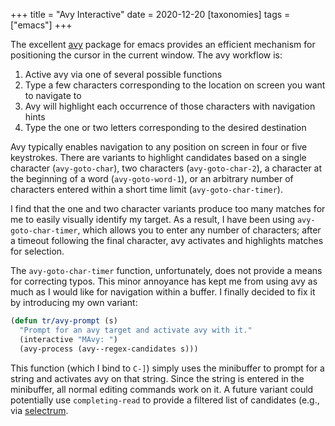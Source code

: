 +++
title = "Avy Interactive"
date = 2020-12-20
[taxonomies]
tags = ["emacs"]
+++

The excellent [avy](https://github.com/abo-abo/avy) package for emacs provides an efficient mechanism for positioning the cursor in the current window.  The avy workflow is:

1. Active avy via one of several possible functions
2. Type a few characters corresponding to the location on screen you want to navigate to
3. Avy will highlight each occurrence of those characters with navigation hints
4. Type the one or two letters corresponding to the desired destination

Avy typically enables navigation to any position on screen in four or five keystrokes.  There are variants to highlight candidates based on a single character (`avy-goto-char`), two characters (`avy-goto-char-2`), a character at the beginning of a word (`avy-goto-word-1`), or an arbitrary number of characters entered within a short time limit (`avy-goto-char-timer`).

I find that the one and two character variants produce too many matches for me to easily visually identify my target. As a result, I have been using `avy-goto-char-timer`, which allows you to enter any number of characters; after a timeout following the final character, avy activates and highlights matches for selection.

The `avy-goto-char-timer` function, unfortunately, does not provide a means for correcting typos.  This minor annoyance has kept me from using avy as much as I would like for navigation within a buffer.  I finally decided to fix it by introducing my own variant:

```lisp
(defun tr/avy-prompt (s)
  "Prompt for an avy target and activate avy with it."
  (interactive "MAvy: ")
  (avy-process (avy--regex-candidates s)))
```

This function (which I bind to `C-]`) simply uses the minibuffer to prompt for a string and activates avy on that string. Since the string is entered in the minibuffer, all normal editing commands work on it.  A future variant could potentially use `completing-read` to provide a filtered list of candidates (e.g., via [selectrum](https://github.com/raxod502/selectrum).
